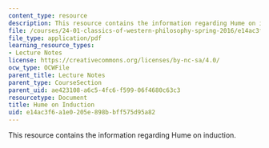 ```yaml
---
content_type: resource
description: This resource contains the information regarding Hume on induction.
file: /courses/24-01-classics-of-western-philosophy-spring-2016/e14ac3f6a1e0205e898bbff575d95a82_MIT24_01S16_SES16.pdf
file_type: application/pdf
learning_resource_types:
- Lecture Notes
license: https://creativecommons.org/licenses/by-nc-sa/4.0/
ocw_type: OCWFile
parent_title: Lecture Notes
parent_type: CourseSection
parent_uid: ae423108-a6c5-4fc6-f599-06f4680c63c3
resourcetype: Document
title: Hume on Induction
uid: e14ac3f6-a1e0-205e-898b-bff575d95a82
---
```

This resource contains the information regarding Hume on induction.